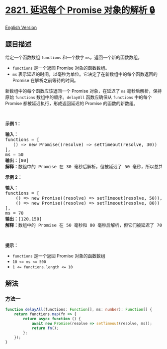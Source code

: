 # [2821. 延迟每个 Promise 对象的解析 🔒](https://leetcode.cn/problems/delay-the-resolution-of-each-promise)

[English Version](/solution/2800-2899/2821.Delay%20the%20Resolution%20of%20Each%20Promise/README_EN.md)

<!-- tags: -->

## 题目描述

<!-- 这里写题目描述 -->

<p>给定一个函数数组 <code>functions</code> 和一个数字 <code>ms</code>，返回一个新的函数数组。</p>

<ul>
	<li><code>functions</code> 是一个返回 Promise 对象的函数数组。</li>
	<li><code>ms</code> 表示延迟的时间，以毫秒为单位。它决定了在新数组中的每个函数返回的 Promise 在解析之前等待的时间。</li>
</ul>

<p>新数组中的每个函数应该返回一个 Promise 对象，在延迟了 <code>ms</code> 毫秒后解析，保持原始 <code>functions</code> 数组中的顺序。<code>delayAll</code> 函数应确保从 <code>functions</code> 中的每个 Promise 都被延迟执行，形成返回延迟的 Promise 的函数的新数组。</p>

<p>&nbsp;</p>

<p><strong class="example">示例 1：</strong></p>

<pre>
<b>输入：</b>
functions = [
&nbsp;  () =&gt; new Promise((resolve) =&gt; setTimeout(resolve, 30))
], 
ms = 50
<b>输出：</b>[80]
<b>解释：</b>数组中的 Promise 在 30 毫秒后解析，但被延迟了 50 毫秒，所以总共延迟了 30 毫秒 + 50 毫秒 = 80 毫秒。
</pre>

<p><strong class="example">示例 2：</strong></p>

<pre>
<b>输入：</b>
functions = [
&nbsp;   () =&gt; new Promise((resolve) =&gt; setTimeout(resolve, 50)),
&nbsp;   () =&gt; new Promise((resolve) =&gt; setTimeout(resolve, 80))
], 
ms = 70
<b>输出：</b>[120,150]
<b>解释：</b>数组中的 Promise 在 50 毫秒和 80 毫秒后解析，但它们被延迟了 70 毫秒，所以总共延迟了 50 毫秒 + 70 毫秒 = 120 毫秒 和 80 毫秒 + 70 毫秒 = 150 毫秒。
</pre>

<p>&nbsp;</p>

<p><strong>提示：</strong></p>

<ul>
	<li><code>functions</code>&nbsp;是一个返回 Promise 对象的函数数组</li>
	<li><code>10 &lt;= ms &lt;= 500</code></li>
	<li><code>1 &lt;= functions.length &lt;= 10</code></li>
</ul>

## 解法

### 方法一

<!-- tabs:start -->

```ts
function delayAll(functions: Function[], ms: number): Function[] {
    return functions.map(fn => {
        return async function () {
            await new Promise(resolve => setTimeout(resolve, ms));
            return fn();
        };
    });
}
```

<!-- tabs:end -->

<!-- end -->
